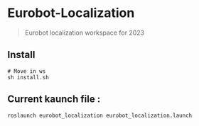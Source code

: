 # Eurobot-Localization
> Eurobot localization workspace for 2023

## Install
```bash=1
# Move in ws
sh install.sh
```

## Current kaunch file : 
```bash=1
roslaunch eurobot_localization eurobot_localization.launch
```
